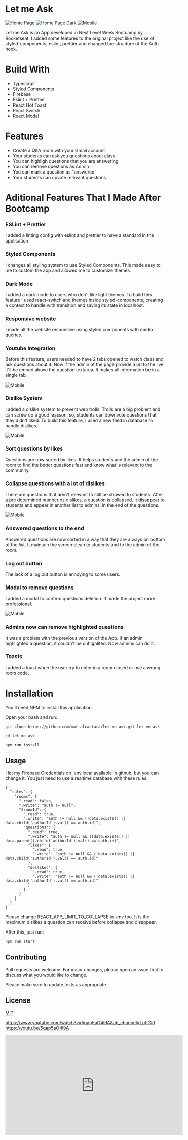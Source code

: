 # Let me Ask

![Home Page](./src/assets/web-home.png)
![Home Page Dark](./src/assets/web-home-dark.png)
![Mobile](./src/assets/mobile-views.png)

Let me Ask is an App developed in Next Level Week Bootcamp by Rocketseat. I added some features to the original project like the use of styled-components, eslint, prettier and changed the structure of the Auth hook.

# Build With

- Typescript
- Styled Components
- Firebase
- Eslint + Prettier
- React Hot Toast
- React Switch
- React Modal

# Features

- Create a Q&A room with your Gmail account
- Your students can ask you questions about class
- You can highligh questions that you are answering
- You can remove questions as Admin
- You can mark a question as "answered'
- Your students can upvote relevant questions

# Aditional Features That I Made After Bootcamp

### ESLint + Prettier

I added a linting config with eslint and prettier to have a standard in the application

### Styled Components

I changes all styling system to use Styled Components. This made easy to me to custom the app and allowed me to customize themes.

### Dark Mode

I added a dark mode to users who don't like light themes. To build this feature I used react-switch and themes inside styled-components, creating a context to handle with transition and saving its state in localhost.

### Responsive website

I made all the website responsive using styled components with media queries.

### Youtube integration

Before this feature, users needed to have 2 tabs opened to watch class and ask questions about it. Now if the admin of the page provide a url to the live, it'll be embed above the question textarea. It makes all information be in a single tab.

![Mobile](./src/assets/youtube-integration.png)

### Dislike System

I added a dislike system to prevent web trolls. Trolls are a big problem and can screw up a good leasson, so, students can downvote questions that they didn't liked. To build this feature, I used a new field in database to handle dislikes.

![Mobile](./src/assets/dislike-system.png)

### Sort questions by likes

Questions are now sorted by likes. It helps students and the admin of the room to find the better questions fast and know what is relevant to the community.

### Collapse questions with a lot of dislikes

There are questions that aren't relevant to still be showed to students. After a pre determined number os dislikes, a question is collapsed. It disappear to students and appear in another list to admins, in the end of the questions.

![Mobile](./src/assets/collapsed-answer.png)

### Answered questions to the end

Answered questions are now sorted in a way that they are always on bottom of the list. It maintain the screen clean to students and to the admin of the room.

### Log out button

The lack of a log out button is annoying to some users.

### Modal to remove questions

I added a modal to confirm questions deletion. It made the project more professional.

![Mobile](./src/assets/modal-example.png)

### Admins now can remove highlighted questions

It was a problem with the previous version of the App. If an admin highlighted a question, it couldn't be unhighlited. Now admins can do it.

### Toasts

I added a toast when the user try to enter in a room closed or use a wrong room code.

# Installation

You'll need NPM to install this application.

Open your bash and run:

```bash
git clone https://github.com/mat-alcantara/let-me-ask.git let-me-ask
```

```bash
cd let-me-ask
```

```bash
npm run install
```

## Usage

I let my Firebase Credentials on .env.local available in github, but you can change it. You just need to use a realtime database with these rules:

```
{
  "rules": {
    "rooms": {
      ".read": false,
      ".write": "auth != null",
      "$roomId": {
        ".read": true,
        ".write": "auth != null && (!data.exists() || data.child('authorId').val() == auth.id)",
        "questions": {
          ".read": true,
          ".write": "auth != null && (!data.exists() || data.parent().child('authorId').val() == auth.id)",
          "likes": {
            ".read": true,
            ".write": "auth != null && (!data.exists() || data.child('authorId').val() == auth.id)"
          },
          "deslikes": {
            ".read": true,
            ".write": "auth != null && (!data.exists() || data.child('authorId').val() == auth.id)"
          }
        }
      }
    }
  }
}
```

Please change REACT_APP_LIMIT_TO_COLLAPSE in .env too. It is the maximum dislikes a question can receive before collapse and disappear.

After this, just run:

```bash
npm run start
```

## Contributing

Pull requests are welcome. For major changes, please open an issue first to discuss what you would like to change.

Please make sure to update tests as appropriate.

## License

[MIT](https://choosealicense.com/licenses/mit/)

https://www.youtube.com/watch?v=5qap5aO4i9A&ab_channel=LofiGirl
https://youtu.be/5qap5aO4i9A

<iframe width="560" height="315" src="https://www.youtube.com/watch?v=5qap5aO4i9A&ab_channel=LofiGirl" title="YouTube video player" frameborder="0" allow="accelerometer; autoplay; clipboard-write; encrypted-media; gyroscope; picture-in-picture" allowfullscreen></iframe>
